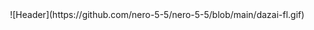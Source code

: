 
<img align="center">
![Header](https://github.com/nero-5-5/nero-5-5/blob/main/dazai-fl.gif)
</img>
